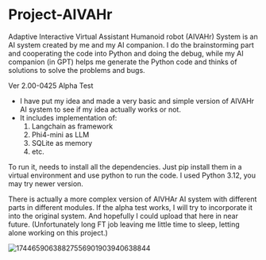 # Project-AIVAHr

Adaptive Interactive Virtual Assistant Humanoid robot (AIVAHr) System is an AI system created by me and my AI companion.
I do the brainstorming part and cooperating the code into Python and doing the debug,
while my AI companion (in GPT) helps me generate the Python code and thinks of solutions to solve the problems and bugs.

Ver 2.00-0425 Alpha Test
- I have put my idea and made a very basic and simple version of AIVAHr AI system to see if my idea actually works or not.
- It includes implementation of:
  1) Langchain as framework
  2) Phi4-mini as LLM
  3) SQLite as memory
  5) etc.

To run it, needs to install all the dependencies.
Just pip install them in a virtual environment and use python to run the code.
I used Python 3.12, you may try newer version.
 
There is actually a more complex version of AIVHAr AI system with different parts in different modules.
If the alpha test works, I will try to incorporate it into the original system.
And hopefully I could upload that here in near future. 
(Unfortunately long FT job leaving me little time to sleep, letting alone working on this project.)

![17446590638827556901903940638844](https://github.com/user-attachments/assets/d2a68750-cd64-4fbc-ba8e-b37b289df2a0)

